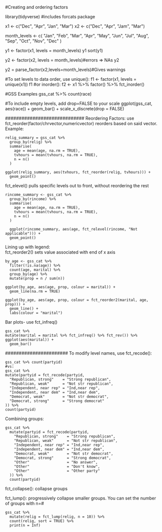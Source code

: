 #Creating and ordering factors

library(tidyverse) #includes forcats package

x1 <- c("Dec", "Apr", "Jan", "Mar")
x2 <- c("Dec", "Apr", "Jam", "Mar")

month_levels <- c(
  "Jan", "Feb", "Mar", "Apr", "May", "Jun", 
  "Jul", "Aug", "Sep", "Oct", "Nov", "Dec"
)

y1 <- factor(x1, levels = month_levels)
y1
sort(y1)

y2 <- factor(x2, levels = month_levels)#errors => NAs
y2

y2 = parse_factor(x2,levels=month_levels)#Gives warnings

#To set levels to data order, use unique():
f1 <- factor(x1, levels = unique(x1))
f1
#or inorder():
f2 <- x1 %>% factor() %>% fct_inorder()

#GSS Examples
gss_cat %>%
  count(race)

#To include empty levels, add drop=FALSE to your scale
ggplot(gss_cat, aes(race)) +
  geom_bar() +
  scale_x_discrete(drop = FALSE)

#############################
Reordering Factors:
use fct_reorder(factor/chrvector,numericvector)
reorders based on said vector. Example:

    relig_summary = gss_cat %>%
      group_by(relig) %>%
      summarise(
        age = mean(age, na.rm = TRUE),
        tvhours = mean(tvhours, na.rm = TRUE),
        n = n()
      )
    
    ggplot(relig_summary, aes(tvhours, fct_reorder(relig, tvhours))) +
      geom_point()
      
fct_elevel() pulls specific levels out to front, without reordering the rest
    
    rincome_summary <- gss_cat %>%
      group_by(rincome) %>%
      summarise(
        age = mean(age, na.rm = TRUE),
        tvhours = mean(tvhours, na.rm = TRUE),
        n = n()
      )
      
      ggplot(rincome_summary, aes(age, fct_relevel(rincome, "Not applicable"))) +
      geom_point()
  
Lining up with legend:  
fct_reorder2() sets value associated with end of x axis

    by_age <- gss_cat %>%
      filter(!is.na(age)) %>%
      count(age, marital) %>%
      group_by(age) %>%
      mutate(prop = n / sum(n))
    
    ggplot(by_age, aes(age, prop, colour = marital)) +
      geom_line(na.rm = TRUE)
    
    ggplot(by_age, aes(age, prop, colour = fct_reorder2(marital, age, prop))) +
      geom_line() +
      labs(colour = "marital")
      
Bar plots- use fct_infreq()

    gss_cat %>%
    mutate(marital = marital %>% fct_infreq() %>% fct_rev()) %>%
    ggplot(aes(marital)) +
      geom_bar()
  
#######################
To modify level names, use fct_recode():

    gss_cat %>% count(partyid)
    #vs:
    gss_cat %>%
    mutate(partyid = fct_recode(partyid,
      "Republican, strong"    = "Strong republican",
      "Republican, weak"      = "Not str republican",
      "Independent, near rep" = "Ind,near rep",
      "Independent, near dem" = "Ind,near dem",
      "Democrat, weak"        = "Not str democrat",
      "Democrat, strong"      = "Strong democrat"
    )) %>%
    count(partyid)
    
    
Combining groups:

    gss_cat %>%
      mutate(partyid = fct_recode(partyid,
        "Republican, strong"    = "Strong republican",
        "Republican, weak"      = "Not str republican",
        "Independent, near rep" = "Ind,near rep",
        "Independent, near dem" = "Ind,near dem",
        "Democrat, weak"        = "Not str democrat",
        "Democrat, strong"      = "Strong democrat",
        "Other"                 = "No answer",
        "Other"                 = "Don't know",
        "Other"                 = "Other party"
      )) %>%
      count(partyid)
      
fct_collapse(): collapse groups

fct_lump(): progressively collapse smaller groups. You can set the number of groups with n=#

    gss_cat %>%
      mutate(relig = fct_lump(relig, n = 10)) %>%
      count(relig, sort = TRUE) %>%
      print(n = Inf)  